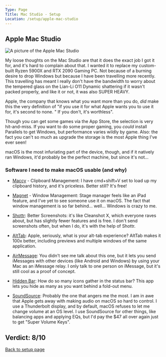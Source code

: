 ```yaml
---
Type: Page
Title: Mac Studio - Setup
Location: /setup/apple-mac-studio
---
```


## Apple Mac Studio

<div class="img-container-wide"> <img class="setup-image" alt="A picture of the Apple Mac Studio" src="https://raw.githubusercontent.com/george-probably/probably.blog/main/Images/setup/apple-mac-studio.webp"> </div>

My loose thoughts on the Mac Studio are that it does the exact job I got it for, and it's hard to complain about that. I wanted it to replace my custom-built Ryzen 5900X and RTX 2090 Gaming PC. Not because of a burning desire to drop Windows but because I have been travelling more recently. This travelling has meant I really don't have the bandwidth to worry about the tempered glass on the Lian-Li O11 Dynamic shattering if it wasn't packed properly, and like it or not, it was also SUPER HEAVY.

Apple, the company that knows what you want more than you do, *did* make this the very definition of "if you use it for what Apple wants you to use it for, it's second to none. " If you don't, it's worthless".

Though you can get some games via the App Store, the selection is very hit-and-miss. If you want to do some proper gaming, you *could* install Parallels to get Windows, but performance varies wildly by game. Also: the fact you can't so much as upgrade the storage is the most Apple thing I've ever seen!

macOS is the most infuriating part of the device, though, and if it natively ran Windows, it'd probably be the perfect machine, but since it's not...

### Software I need to make macOS usable (and why)

- [Maccy](https://maccy.app/) - Clipboard Management: I have cmd+shift+V set to load up my clipboard history, and it's priceless. Better still? It's free!

- [Magnet](https://magnet.crowdcafe.com/) - Window Management: Stage manager feels like an iPad feature, and I've yet to see someone use it on macOS. The fact that window management is so far behind... well... Windows is crazy to me.

- [Shottr](https://shottr.cc/): Better Screenshots: it's like Cleanshot X, which everyone raves about, but has slightly fewer features and is free. I don't send screenshots often, but when I do, it's with the help of Shottr.

- [AltTab](https://alt-tab-macos.netlify.app/): Apple, seriously, what is your alt-tab experience? AltTab makes it 100x better, including previews and multiple windows of the same application.

- [AirMessage](https://airmessage.org/): You didn't see me talk about this one, but it lets you send iMessages with other devices (like Android and Windows) by using your Mac as an iMessage relay. I only talk to one person on iMessage, but it's still cool as a proof of concept.

- [Hidden Bar](https://apps.apple.com/us/app/hidden-bar/id1452453066): How do so many icons gather in the status bar? This app lets you hide as many as you want behind a fold-out menu.

- [SoundSource](https://rogueamoeba.com/soundsource/): Probably the one that angers me the most. I am in awe that Apple gets away with making audio on macOS so hard to control. I use a Thunderbolt display, and by default, macOS refuses to let me change volume at an OS level. I use SoundSource for other things, like balancing apps and applying EQs, but I'd pay the $47 all over again just to get "Super Volume Keys".

## Verdict: 8/10

[Back to setup page](/setup)